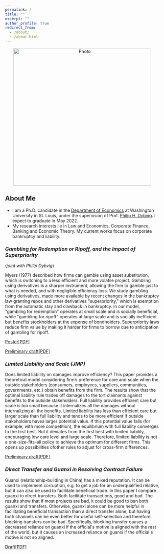 ```yaml
---
permalink: /
title: ""
excerpt: ""
author_profile: true
redirect_from: 
  - /about/
  - /about.html
---
```


<p align="center">
  <img src="https://xinyuhou94.github.io/images/XinyuHou.jpg?raw=true" alt="Photo" style="width: 450px;"/> 
</p>

## About Me ##
* I am a Ph.D. candidate in the [Department of Economics](https://economics.wustl.edu/) at Washington University in St. Louis, under the supervision of Prof. [Philip H. Dybvig](https://dybfin.wustl.edu/). I expect to graduate in May 2022.
* My research interests lie in Law and Economics, Corporate Finance, Banking and Economic Theory. My current works focus on corporate bankruptcy and liability.


### _Gambling for Redemption or Ripoff, and the Impact of Superpriority_
(_joint with Philip Dybvig_)

Myers (1977) described how firms can gamble using asset substitution, which is switching to a less efficient and more volatile project. Gambling using derivatives is a sharper instrument, allowing the firm to gamble just to what is needed, and with negligible efficiency loss. We study gambling using derivatives, made more available by recent changes in the bankruptcy law granting repos and other derivatives "superpriority," which is exemption from the automatic stay and clawback in bankruptcy. In our model, "gambling for redemption" operates at small scale and is socially beneficial, while "gambling for ripoff" operates at large scale and is socially inefficient but benefits stockholders at the expense of bondholders. Superpriority laws reduce firm value by making it harder for firms to borrow due to anticipation of gambling for ripoff.

[Poster[PDF]](http://xinyuhou94.github.io/files/GRRsp_poster.pdf)
<!-- <embed src="http://xinyuhou94.github.io/files/GRRsp_poster.pdf" width="650" height="1800" type='application/pdf'> -->
[Preliminary draft[PDF]](http://xinyuhou94.github.io/files/GRRsp211115.pdf)
<!-- <embed src="http://xinyuhou94.github.io/files/GRRsp211115.pdf" width="650" height="1800" type='application/pdf'> -->


###  _Limited Liability and Scale (JMP)_

Does limited liability on damages improve efficiency?  This paper provides a theoretical model considering firm’s preference for care and scale when the outside stakeholders (consumers, employees, suppliers, communities, governments, etc.) obtain benefits from the firm. The results show that the optimal liability rule trades off damages to the tort claimants against benefits to the outside stakeholders. Full liability provides efficient care but scale is too small because it internalizes all the damages without internalizing all the benefits.  Limited liability has less than efficient care but larger scale than full liability and tends to be more efficient if outside stakeholders havea larger potential value. If this potential value falls (for example, with more competition), the equilibrium with full liability converges to the first best. But it deviates from the first best with limited liability, encouraging low care level and large scale.  Therefore, limited liability is not a one-size-fits-all policy to achieve the optimum for different firms. This opens up possibilities ofother rules to adjust for cross-firm differences.

[Preliminary draft[PDF]](http://xinyuhou94.github.io/files/Liability211115.pdf)
<!-- <embed src="http://xinyuhou94.github.io/files/Liability211115.pdf" width="650" height="1800" type='application/pdf'> -->


### _Direct Transfer and Guanxi in Resolving Contract Failure_

Guanxi (relationship-building in China) has a mixed reputation. It can be used to implement corruption, e.g. to get a job for an underqualified relative, but it can also be used to facilitate beneficial trade. In this paper I compare guanxi to direct transfers. Both facilitate transactions, good and bad. The results show that if most projects are bad, it could be good to ban both guanxi and transfers. Otherwise, guanxi alone can be more helpful in facilitating beneficial transaction than a direct transfer alone, but having both channels can be even better for useful self-selection and therefore blocking transfers can be bad. Specifically, blocking transfer causes a decreased reliance on guanxi if the official's motive is aligned with the rest of the world, but it causes an increased reliance on guanxi if the official's motive is not so aligned.

[Draft[PDF]](http://xinyuhou94.github.io/files/GuanxiTransfer_20201006.pdf)
<!-- <embed src="http://xinyuhou94.github.io/files/GuanxiTransfer_20201006.pdf" width="650" height="1800" type='application/pdf'> -->

